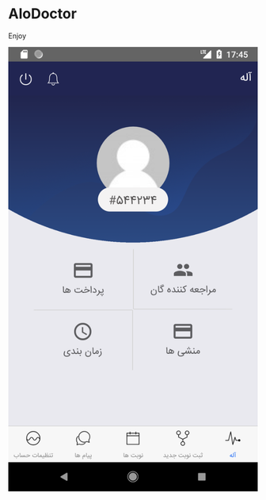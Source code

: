 # AloDoctor

Enjoy 

![alt text](https://github.com/F4rid/AloDoctor/blob/master/screenshots/Screenshot_1531401347.png)
